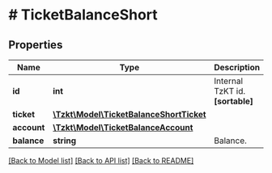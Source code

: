 # # TicketBalanceShort

## Properties

Name | Type | Description | Notes
------------ | ------------- | ------------- | -------------
**id** | **int** | Internal TzKT id.   **[sortable]** | [optional]
**ticket** | [**\Tzkt\Model\TicketBalanceShortTicket**](TicketBalanceShortTicket.md) |  | [optional]
**account** | [**\Tzkt\Model\TicketBalanceAccount**](TicketBalanceAccount.md) |  | [optional]
**balance** | **string** | Balance. | [optional]

[[Back to Model list]](../../README.md#models) [[Back to API list]](../../README.md#endpoints) [[Back to README]](../../README.md)
